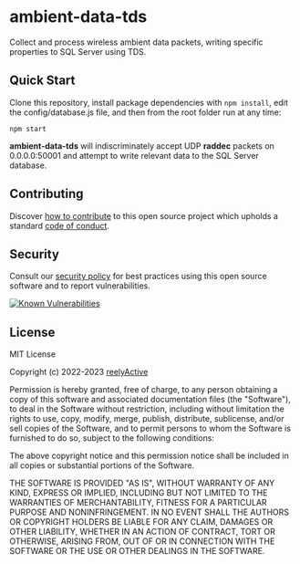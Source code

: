 ambient-data-tds
================

Collect and process wireless ambient data packets, writing specific properties to SQL Server using TDS.


Quick Start
-----------

Clone this repository, install package dependencies with `npm install`, edit the config/database.js file, and then from the root folder run at any time:

    npm start

__ambient-data-tds__ will indiscriminately accept UDP __raddec__ packets on 0.0.0.0:50001 and attempt to write relevant data to the SQL Server database.


Contributing
------------

Discover [how to contribute](CONTRIBUTING.md) to this open source project which upholds a standard [code of conduct](CODE_OF_CONDUCT.md).


Security
--------

Consult our [security policy](SECURITY.md) for best practices using this open source software and to report vulnerabilities.

[![Known Vulnerabilities](https://snyk.io/test/github/reelyactive/ambient-data-tds/badge.svg)](https://snyk.io/test/github/reelyactive/ambient-data-tds)


License
-------

MIT License

Copyright (c) 2022-2023 [reelyActive](https://www.reelyactive.com)

Permission is hereby granted, free of charge, to any person obtaining a copy of this software and associated documentation files (the "Software"), to deal in the Software without restriction, including without limitation the rights to use, copy, modify, merge, publish, distribute, sublicense, and/or sell copies of the Software, and to permit persons to whom the Software is furnished to do so, subject to the following conditions:

The above copyright notice and this permission notice shall be included in all copies or substantial portions of the Software.

THE SOFTWARE IS PROVIDED "AS IS", WITHOUT WARRANTY OF ANY KIND, EXPRESS OR 
IMPLIED, INCLUDING BUT NOT LIMITED TO THE WARRANTIES OF MERCHANTABILITY, 
FITNESS FOR A PARTICULAR PURPOSE AND NONINFRINGEMENT. IN NO EVENT SHALL THE 
AUTHORS OR COPYRIGHT HOLDERS BE LIABLE FOR ANY CLAIM, DAMAGES OR OTHER 
LIABILITY, WHETHER IN AN ACTION OF CONTRACT, TORT OR OTHERWISE, ARISING FROM, 
OUT OF OR IN CONNECTION WITH THE SOFTWARE OR THE USE OR OTHER DEALINGS IN 
THE SOFTWARE.
